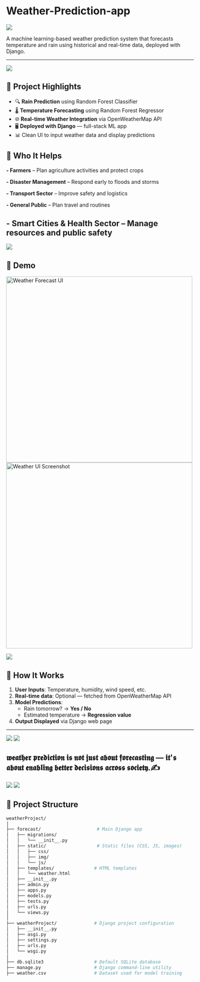 # Weather-Prediction-app

<a href="https://github.com/404"><img src="https://user-images.githubusercontent.com/73097560/115834477-dbab4500-a447-11eb-908a-139a6edaec5c.gif"></a>

A machine learning-based weather prediction system that forecasts temperature and rain using historical and real-time data, deployed with Django.

---
<a href="https://github.com/404"><img src="https://user-images.githubusercontent.com/73097560/115834477-dbab4500-a447-11eb-908a-139a6edaec5c.gif"></a>
## 📌 Project Highlights

- 🔍 **Rain Prediction** using Random Forest Classifier  
- 🌡️ **Temperature Forecasting** using Random Forest Regressor  
- 🌐 **Real-time Weather Integration** via OpenWeatherMap API  
- 🖥️ **Deployed with Django** — full-stack ML app  
- 📊 Clean UI to input weather data and display predictions


## 🎯 Who It Helps

**- Farmers** – Plan agriculture activities and protect crops

**- Disaster Management** – Respond early to floods and storms

**- Transport Sector** – Improve safety and logistics

**- General Public** – Plan travel and routines

**- Smart Cities & Health Sector** – Manage resources and public safety
---
<a href="https://github.com/404"><img src="https://user-images.githubusercontent.com/73097560/115834477-dbab4500-a447-11eb-908a-139a6edaec5c.gif"></a>
## 🚀 Demo

<p align="left">
  <img src="https://github.com/user-attachments/assets/18337cfe-aa2e-4f1c-b726-6dc18dcd519f" width="500" alt="Weather Forecast UI">

  <img src="https://github.com/user-attachments/assets/c62ccb84-db02-4f79-b5d5-89091186616a" width="500" alt="Weather UI Screenshot">
</p>

<a href="https://github.com/404"><img src="https://user-images.githubusercontent.com/73097560/115834477-dbab4500-a447-11eb-908a-139a6edaec5c.gif"></a>
## 🧠 How It Works

1. **User Inputs**: Temperature, humidity, wind speed, etc.  
2. **Real-time data**: Optional — fetched from OpenWeatherMap API  
3. **Model Predictions**:
   - Rain tomorrow? → **Yes / No**
   - Estimated temperature → **Regression value**
4. **Output Displayed** via Django web page

---

<a href="https://github.com/404"><img src="https://user-images.githubusercontent.com/73097560/115834477-dbab4500-a447-11eb-908a-139a6edaec5c.gif"></a>
<a href="https://github.com/404"><img src="https://user-images.githubusercontent.com/73097560/115834477-dbab4500-a447-11eb-908a-139a6edaec5c.gif"></a>

## 𝖜𝖊𝖆𝖙𝖍𝖊𝖗 𝖕𝖗𝖊𝖉𝖎𝖈𝖙𝖎𝖔𝖓 𝖎𝖘 𝖓𝖔𝖙 𝖏𝖚𝖘𝖙 𝖆𝖇𝖔𝖚𝖙 𝖋𝖔𝖗𝖊𝖈𝖆𝖘𝖙𝖎𝖓𝖌 — 𝖎𝖙'𝖘 𝖆𝖇𝖔𝖚𝖙 𝖊𝖓𝖆𝖇𝖑𝖎𝖓𝖌 𝖇𝖊𝖙𝖙𝖊𝖗 𝖉𝖊𝖈𝖎𝖘𝖎𝖔𝖓𝖘 𝖆𝖈𝖗𝖔𝖘𝖘 𝖘𝖔𝖈𝖎𝖊𝖙𝖞.✍

<a href="https://github.com/404"><img src="https://user-images.githubusercontent.com/73097560/115834477-dbab4500-a447-11eb-908a-139a6edaec5c.gif"></a>
<a href="https://github.com/404"><img src="https://user-images.githubusercontent.com/73097560/115834477-dbab4500-a447-11eb-908a-139a6edaec5c.gif"></a>

## 📁 Project Structure

```bash
weatherProject/
│
├── forecast/                     # Main Django app
│   ├── migrations/
│   │   └── __init__.py
│   ├── static/                   # Static files (CSS, JS, images)
│   │   ├── css/
│   │   ├── img/
│   │   └── js/
│   ├── templates/               # HTML templates
│   │   └── weather.html
│   ├── __init__.py
│   ├── admin.py
│   ├── apps.py
│   ├── models.py
│   ├── tests.py
│   ├── urls.py
│   └── views.py
│
├── weatherProject/              # Django project configuration
│   ├── __init__.py
│   ├── asgi.py
│   ├── settings.py
│   ├── urls.py
│   └── wsgi.py
│
├── db.sqlite3                   # Default SQLite database
├── manage.py                    # Django command-line utility
├── weather.csv                  # Dataset used for model training

